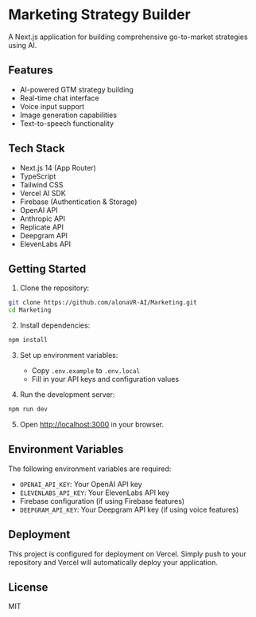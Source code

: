 # Marketing Strategy Builder

A Next.js application for building comprehensive go-to-market strategies using AI.

## Features

- AI-powered GTM strategy building
- Real-time chat interface
- Voice input support
- Image generation capabilities
- Text-to-speech functionality

## Tech Stack

- Next.js 14 (App Router)
- TypeScript
- Tailwind CSS
- Vercel AI SDK
- Firebase (Authentication & Storage)
- OpenAI API
- Anthropic API
- Replicate API
- Deepgram API
- ElevenLabs API

## Getting Started

1. Clone the repository:
```bash
git clone https://github.com/alonaVR-AI/Marketing.git
cd Marketing
```

2. Install dependencies:
```bash
npm install
```

3. Set up environment variables:
   - Copy `.env.example` to `.env.local`
   - Fill in your API keys and configuration values

4. Run the development server:
```bash
npm run dev
```

5. Open [http://localhost:3000](http://localhost:3000) in your browser.

## Environment Variables

The following environment variables are required:

- `OPENAI_API_KEY`: Your OpenAI API key
- `ELEVENLABS_API_KEY`: Your ElevenLabs API key
- Firebase configuration (if using Firebase features)
- `DEEPGRAM_API_KEY`: Your Deepgram API key (if using voice features)

## Deployment

This project is configured for deployment on Vercel. Simply push to your repository and Vercel will automatically deploy your application.

## License

MIT